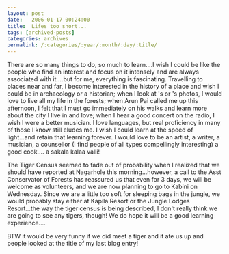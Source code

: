 ```yaml
---
layout: post
date:	2006-01-17 00:24:00
title:  Lifes too short...
tags: [archived-posts]
categories: archives
permalink: /:categories/:year/:month/:day/:title/
---
```

There are so many things to do, so much to learn....I wish I could be like the people who find an interest and focus on it intensely and are always associated with it....but for me, everything is fascinating. Travelling to places near and far, I become interested in the history of a place and wish I could be in archaeology or a historian; when I look at <LJ user="kalyan">'s or <LJ user= "yathin">'s photos, I would love to live all my life in the forests; when Arun Pai called me up this afternoon, I felt that I must go immediately on his walks and learn more about the city I live in and love; when I hear a good concert on the radio, I wish I were a better musician. I love languages, but real proficiency in many of those I know still eludes me. I wish I could learn at the speed of light...and retain that learning forever. I would love to be an artist, a writer, a musician, a counsellor (I find people of all types compellingly interesting) a good cook.... a sakala kalaa valli!

The Tiger Census seemed to fade out of probability when I realized that we should have reported at Nagarhole this morning...however, a call to the Asst Conservator of Forests has reassured us that even for 3 days, we will be welcome as volunteers, and we are now planning to go to Kabini on Wednesday. Since we are a little too soft for sleeping bags in the jungle, we would probably stay either at Kapila Resort or the Jungle Lodges Resort...the way the tiger census is being described, I don't really think
we are going to see any tigers, though! We do hope it will be a good learning experience....

BTW it would be very funny if we did meet a tiger and it ate us up and people looked at the title of my last blog entry!
